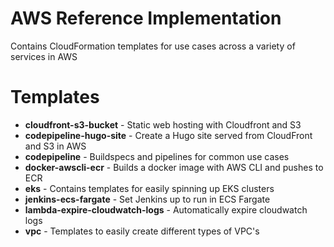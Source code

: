 # AWS Reference Implementation

Contains CloudFormation templates for use cases across a variety of services in AWS

# Templates

* **cloudfront-s3-bucket** - Static web hosting with Cloudfront and S3
* **codepipeline-hugo-site** - Create a Hugo site served from CloudFront and S3 in AWS
* **codepipeline** - Buildspecs and pipelines for common use cases
* **docker-awscli-ecr** - Builds a docker image with AWS CLI and pushes to ECR
* **eks** - Contains templates for easily spinning up EKS clusters
* **jenkins-ecs-fargate** - Set Jenkins up to run in ECS Fargate
* **lambda-expire-cloudwatch-logs** - Automatically expire cloudwatch logs
* **vpc** - Templates to easily create different types of VPC's